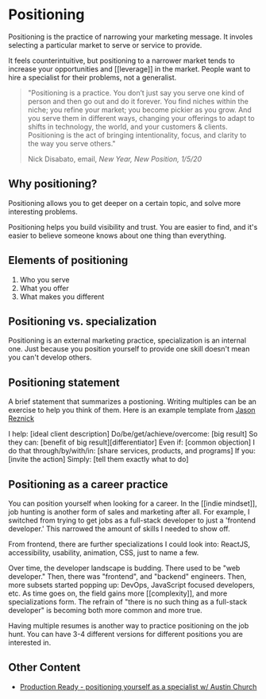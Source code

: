 # Positioning

Positioning is the practice of narrowing your marketing message. It involes selecting a particular market to serve or service to provide.

It feels counterintuitive, but positioning to a narrower market tends to increase your opportunities and [[leverage]] in the market. People want to hire a specialist for their problems, not a generalist.

> "Positioning is a practice. You don’t just say you serve one kind of person and then go out and do it forever. You find niches within the niche; you refine your market; you become pickier as you grow. And you serve them in different ways, changing your offerings to adapt to shifts in technology, the world, and your customers & clients. Positioning is the act of bringing intentionality, focus, and clarity to the way you serve others." <footer>Nick Disabato, email, *New Year, New Position, 1/5/20*</footer>

## Why positioning?

Positioning allows you to get deeper on a certain topic, and solve more interesting problems.

Positioning helps you build visibility and trust. You are easier to find, and it's easier to believe someone knows about one thing than everything.

## Elements of positioning

1. Who you serve
2. What you offer
3. What makes you different

## Positioning vs. specialization

Positioning is an external marketing practice, specialization is an internal one. Just because you position yourself to provide one skill doesn't mean you can't develop others.

## Positioning statement

A brief statement that summarizes a postioning. Writing multiples can be an exercise to help you think of them. Here is an example template from [Jason Reznick](https://rezzz.com/)

I help: [ideal client description]
Do/be/get/achieve/overcome: [big result]
So they can: [benefit of big result][differentiator]
Even if: [common objection]
I do that through/by/with/in: [share services, products, and programs]
If you: [invite the action]
Simply: [tell them exactly what to do]

## Positioning as a career practice

You can position yourself when looking for a career. In the [[indie mindset]], job hunting is another form of sales and marketing after all. For example, I switched from trying to get jobs as a full-stack developer to just a 'frontend developer.' This narrowed the amount of skills I needed to show off.

From frontend, there are further specializations I could look into: ReactJS, accessibility, usability, animation, CSS, just to name a few.

Over time, the developer landscape is budding. There used to be "web developer." Then, there was "frontend", and "backend" engineers. Then, more subsets started popping up: DevOps, JavaScript focused developers, etc. As time goes on, the field gains more [[complexity]], and more specializations form. The refrain of "there is no such thing as a full-stack developer" is becoming both more common and more true.

Having multiple resumes is another way to practice positioning on the job hunt. You can have 3-4 different versions for different positions you are interested in.

## Other Content

- [Production Ready - positioning yourself as a specialist w/ Austin Church](https://www.productionreadypod.com/episodes/positioning-yourself-as-a-strategist-w-austin-l-church)
